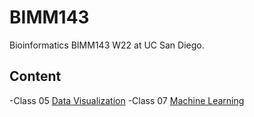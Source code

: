 # BIMM143
Bioinformatics BIMM143 W22 at UC San Diego.

## Content

-Class 05 [Data Visualization](https://github.com/macyhoang/BIMM143/blob/main/Class5/week4.2.pdf)
-Class 07 [Machine Learning](https://github.com/macyhoang/BIMM143/blob/main/Class7/class7.pdf)
